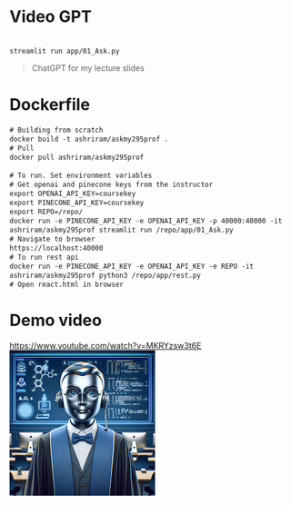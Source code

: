 # Video GPT

```

streamlit run app/01_Ask.py
```

> ChatGPT for my lecture slides

# Dockerfile

```
# Building from scratch
docker build -t ashriram/askmy295prof .
# Pull
docker pull ashriram/askmy295prof

# To run. Set environment variables
# Get openai and pinecone keys from the instructor
export OPENAI_API_KEY=coursekey
export PINECONE_API_KEY=coursekey
export REPO=/repo/
docker run -e PINECONE_API_KEY -e OPENAI_API_KEY -p 40000:40000 -it ashriram/askmy295prof streamlit run /repo/app/01_Ask.py
# Navigate to browser 
https://localhost:40000
# To run rest api
docker run -e PINECONE_API_KEY -e OPENAI_API_KEY -e REPO -it ashriram/askmy295prof python3 /repo/app/rest.py
# Open react.html in browser
```


# Demo video
https://www.youtube.com/watch?v=MKRYzsw3t6E
![Ask My 295 Prof](./AskMyProf.png)